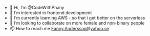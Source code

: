 - 👋 Hi, I’m @CodeWithPhany
- 👀 I’m interested in frontend development
- 🌱 I’m currently learning AWS - so that i get better on the serverless
- 💞️ I’m looking to collaborate on more female and non-binary people
- 📫 How to reach me Fanny.Andersson@yahoo.se 

<!---
CodeWithPhany/CodeWithPhany is a ✨ special ✨ repository because its `README.md` (this file) appears on your GitHub profile.
You can click the Preview link to take a look at your changes.
--->
